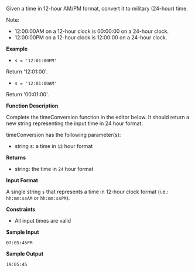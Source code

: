 Given a time in 12-hour AM/PM format, convert it to military (24-hour) time.

Note: 
- 12:00:00AM on a 12-hour clock is 00:00:00 on a 24-hour clock.
- 12:00:00PM on a 12-hour clock is 12:00:00 on a 24-hour clock.

**Example**

- `s = '12:01:00PM'`

Return '12:01:00'.

- `s = '12:01:00AM'`

Return '00:01:00'.

**Function Description**

Complete the timeConversion function in the editor below. It should return a new string representing the input time in 24 hour format.

timeConversion has the following parameter(s):

- string s: a time in `12` hour format

**Returns**

- string: the time in `24` hour format

**Input Format**

A single string `s` that represents a time in 12-hour clock format (i.e.: `hh:mm:ssAM` or `hh:mm:ssPM`).

**Constraints**

- All input times are valid

**Sample Input**

`07:05:45PM`

**Sample Output**

`19:05:45`